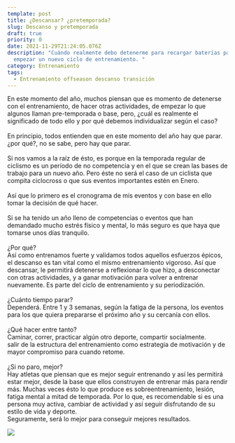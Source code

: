 ```yaml
---
template: post
title: ¿Descansar? ¿pretemporada?
slug: Descanso y pretemporada
draft: true
priority: 0
date: 2021-11-29T21:24:05.076Z
description: "Cuándo realmente debo detenerme para recargar baterías para
  empezar un nuevo ciclo de entrenamiento. "
category: Entrenamiento
tags:
  - Entrenamiento offseason descanso transición
---
```

En este momento del año, muchos piensan que es momento de detenerse con el entrenamiento, de hacer otras actividades, de empezar lo que algunos llaman pre-temporada o base, pero, ¿cuál es realmente el significado de todo ello y por qué debemos individualizar según el caso?\
\
En principio, todos entienden que en este momento del año hay que parar. ¿por qué?, no se sabe, pero hay que parar.\
\
Si nos vamos a la raíz de ésto, es porque en la temporada regular de ciclismo es un período de no competencia y en el que se crean las bases de trabajo para un nuevo año. Pero éste no será el caso de un ciclista que compita ciclocross o que sus eventos importantes estén en Enero.\
\
Así que lo primero es el cronograma de mis eventos y con base en ello tomar la decisión de qué hacer.\
\
Si se ha tenido un año lleno de competencias o eventos que han demandado mucho estrés físico y mental, lo más seguro es que haya que tomarse unos días tranquilo.\
\
¿Por qué?\
Así como entrenamos fuerte y validamos todos aquellos esfuerzos épicos, el descanso es tan vital como el mismo entrenamiento vigoroso. Así que descansar, le permitirá detenerse a reflexionar lo que hizo, a desconectar con otras actividades, y a ganar motivación para volver a entrenar nuevamente. Es parte del ciclo de entrenamiento y su periodización.\
\
¿Cuánto tiempo parar?\
Dependerá. Entre 1 y 3 semanas, según la fatiga de la persona, los eventos para los que quiera prepararse el próximo año y su cercanía con ellos.\
\
¿Qué hacer entre tanto?\
Caminar, correr, practicar algún otro deporte, compartir socialmente.\
salir de la estructura del entrenamiento como estrategia de motivación y de mayor compromiso para cuando retome.\
\
¿Si no paro, mejor?\
Hay atletas que piensan que es mejor seguir entrenando y así les permitirá estar mejor, desde la base que ellos construyen de entrenar más para rendir más. Muchas veces ésto lo que produce es sobreentrenamiento, lesión, fatiga mental a mitad de temporada. Por lo que, es recomendable si es una persona muy activa, cambiar de actividad y así seguir disfrutando de su estilo de vida y deporte.\
Seguramente, será lo mejor para conseguir mejores resultados.

![](/media/7b6e7143-9d87-4d2d-b412-7e0297c9ec99.jpeg)